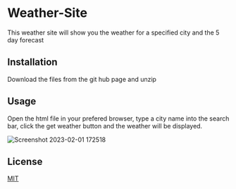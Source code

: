 # Weather-Site
This weather site will show you the weather for a specified city and the 5 day forecast

## Installation

Download the files from the git hub page and unzip

## Usage

Open the html file in your prefered browser, type a city name into the search bar, click the get weather button and the weather will be displayed.

![Screenshot 2023-02-01 172518](https://user-images.githubusercontent.com/100619060/216463620-faaa961c-2211-4175-a7ec-2f98eaf4f68f.png)


## License

[MIT](https://choosealicense.com/licenses/mit/)
